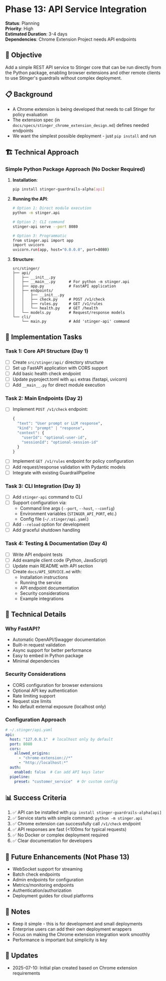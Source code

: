 # Phase 13: API Service Integration

**Status**: Planning  
**Priority**: High  
**Estimated Duration**: 3-4 days  
**Dependencies**: Chrome Extension Project needs API endpoints

## 🎯 Objective

Add a simple REST API service to Stinger core that can be run directly from the Python package, enabling browser extensions and other remote clients to use Stinger's guardrails without complex deployment.

## 📋 Background

- A Chrome extension is being developed that needs to call Stinger for policy evaluation
- The extension spec (in `docs/specs/stinger_chrome_extension_design.md`) defines needed endpoints
- We want the simplest possible deployment - just `pip install` and run

## 🏗️ Technical Approach

### Simple Python Package Approach (No Docker Required)

1. **Installation**:
   ```bash
   pip install stinger-guardrails-alpha[api]
   ```

2. **Running the API**:
   ```bash
   # Option 1: Direct module execution
   python -m stinger.api
   
   # Option 2: CLI command
   stinger-api serve --port 8080
   
   # Option 3: Programmatic
   from stinger.api import app
   import uvicorn
   uvicorn.run(app, host="0.0.0.0", port=8080)
   ```

3. **Structure**:
   ```
   src/stinger/
   ├── api/
   │   ├── __init__.py
   │   ├── __main__.py      # For python -m stinger.api
   │   ├── app.py           # FastAPI application
   │   ├── endpoints/
   │   │   ├── __init__.py
   │   │   ├── check.py     # POST /v1/check
   │   │   ├── rules.py     # GET /v1/rules
   │   │   └── health.py    # GET /health
   │   └── models.py        # Request/response models
   └── cli/
       └── main.py          # Add 'stinger-api' command
   ```

## 📝 Implementation Tasks

### Task 1: Core API Structure (Day 1)
- [ ] Create `src/stinger/api/` directory structure
- [ ] Set up FastAPI application with CORS support
- [ ] Add basic health check endpoint
- [ ] Update pyproject.toml with `api` extras (fastapi, uvicorn)
- [ ] Add `__main__.py` for direct module execution

### Task 2: Main Endpoints (Day 2)
- [ ] Implement `POST /v1/check` endpoint:
  ```python
  {
    "text": "User prompt or LLM response",
    "kind": "prompt" | "response",
    "context": {
      "userId": "optional-user-id",
      "sessionId": "optional-session-id"
    }
  }
  ```
- [ ] Implement `GET /v1/rules` endpoint for policy configuration
- [ ] Add request/response validation with Pydantic models
- [ ] Integrate with existing GuardrailPipeline

### Task 3: CLI Integration (Day 3)
- [ ] Add `stinger-api` command to CLI
- [ ] Support configuration via:
  - Command line args (`--port`, `--host`, `--config`)
  - Environment variables (`STINGER_API_PORT`, etc.)
  - Config file (`~/.stinger/api.yaml`)
- [ ] Add `--reload` option for development
- [ ] Add graceful shutdown handling

### Task 4: Testing & Documentation (Day 4)
- [ ] Write API endpoint tests
- [ ] Add example client code (Python, JavaScript)
- [ ] Update main README with API section
- [ ] Create `docs/API_SERVICE.md` with:
  - Installation instructions
  - Running the service
  - API endpoint documentation
  - Security considerations
  - Example integrations

## 🔧 Technical Details

### Why FastAPI?
- Automatic OpenAPI/Swagger documentation
- Built-in request validation
- Async support for better performance
- Easy to embed in Python package
- Minimal dependencies

### Security Considerations
- CORS configuration for browser extensions
- Optional API key authentication
- Rate limiting support
- Request size limits
- No default external exposure (localhost only)

### Configuration Approach
```yaml
# ~/.stinger/api.yaml
api:
  host: "127.0.0.1"  # localhost only by default
  port: 8080
  cors:
    allowed_origins:
      - "chrome-extension://*"
      - "http://localhost:*"
  auth:
    enabled: false  # Can add API keys later
  pipeline:
    preset: "customer_service"  # Or custom config
```

## 📊 Success Criteria

1. ✅ API can be installed with `pip install stinger-guardrails-alpha[api]`
2. ✅ Service starts with simple command: `python -m stinger.api`
3. ✅ Chrome extension can successfully call `/v1/check` endpoint
4. ✅ API responses are fast (<100ms for typical requests)
5. ✅ No Docker or complex deployment required
6. ✅ Clear documentation for developers

## 🚀 Future Enhancements (Not Phase 13)

- WebSocket support for streaming
- Batch check endpoints
- Admin endpoints for configuration
- Metrics/monitoring endpoints
- Authentication/authorization
- Deployment guides for cloud platforms

## 📝 Notes

- Keep it simple - this is for development and small deployments
- Enterprise users can add their own deployment wrappers
- Focus on making the Chrome extension integration work smoothly
- Performance is important but simplicity is key

## 🔄 Updates

- 2025-07-10: Initial plan created based on Chrome extension requirements